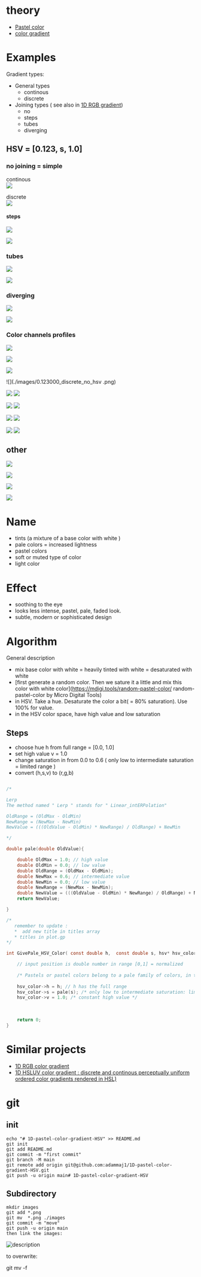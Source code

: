 
# theory
* [Pastel color](https://en.wikipedia.org/wiki/Pastel_(color))
* [color gradient](https://en.wikipedia.org/wiki/Color_gradient) 



# Examples

Gradient types:
* General types
  * continous  
  * discrete  
* Joining types ( see also in [1D RGB gradient](https://github.com/adammaj1/1D-RGB-color-gradient/blob/main/README.md#continous-gradient-manipulations))
  * no  
  * steps  
  * tubes  
  * diverging  


## HSV = [0.123, s, 1.0]


### no joining = simple 

continous  
![](./images/0.123000_continous_no.png)

discrete   
![](./images/0.123000_discrete_no.png)


#### steps

![](./images/0.123000_continous_steps.png)

![](./images/0.123000_discrete_steps.png)


### tubes
![](./images/0.123000_continous_tubes.png)

![](./images/0.123000_discrete_tubes.png)



### diverging  

![](./images/0.123000_continous_diverging.png)


![](./images/0.123000_discrete_diverging.png)


### Color channels profiles 

![](./images/0.123000_continous_no_rgb.png)

![](./images/0.123000_continous_no_hsv.png)

![](./images/0.123000_discrete_no_rgb.png)

![](./images/0.123000_discrete_no_hsv .png)


![](./images/0.123000_continous_steps_rgb.png)
![](./images/0.123000_continous_steps_hsv.png)

![](./images/0.123000_discrete_steps_rgb.png)
![](./images/0.123000_discrete_steps_hsv.png)


![](./images/0.123000_continous_tubes_rgb.png)
![](./images/0.123000_continous_tubes_hsv.png)


![](./images/0.123000_discrete_tubes_rgb.png)
![](./images/0.123000_discrete_tubes_hsv.png)

## other

![](./images/0.000000_continous_tubes.png)

![](./images/0.246000_continous_tubes.png)


![](./images/0.246000_continous_diverging.png)


![](./images/0.000000_continous_diverging.png)

# Name
* tints (a mixture of a base color with white )
* pale colors = increased lightness
* pastel colors
* soft or muted type of color
* light color


# Effect
* soothing to the eye
* looks less intense, pastel, pale, faded look.
* subtle, modern or sophisticated design


# Algorithm

General description
* mix base color with white = heavily tinted with white = desaturated with white
* [first generate a random color. Then we sature it a little and mix this color with white color](https://mdigi.tools/random-pastel-color/ random-pastel-color by Micro Digital Tools)
* in HSV. Take a hue. Desaturate the color a bit( = 80% saturation). Use 100% for value. 
* in the HSV color space, have high value and low saturation

## Steps
* choose hue h from full range = [0.0, 1.0]
* set high value  v = 1.0
* change saturation in from 0.0 to 0.6 ( only low to intermediate saturation = limited range )
* convert (h,s,v) to (r,g,b)


```c

/*

Lerp
The method named " Lerp " stands for " Linear_intERPolation" 

OldRange = (OldMax - OldMin)  
NewRange = (NewMax - NewMin)  
NewValue = (((OldValue - OldMin) * NewRange) / OldRange) + NewMin

*/

double pale(double OldValue){

	double OldMax = 1.0; // high value
	double OldMin = 0.0; // low value 
	double OldRange = (OldMax - OldMin);  
	double NewMax = 0.6; // intermediate value
	double NewMin = 0.0; // low value
	double NewRange = (NewMax - NewMin);  
	double NewValue = (((OldValue - OldMin) * NewRange) / OldRange) + NewMin;
	return NewValue;

}

```


```c
/* 
   remember to update : 
   *  add new title in titles array
   * titles in plot.gp
*/

int GivePale_HSV_Color( const double h,  const double s, hsv* hsv_color){

	// input position is double number in range [0,1] = normalized
			 
	/* Pastels or pastel colors belong to a pale family of colors, in the HSV color space, have high value and low to intermediate saturation. */
		
	hsv_color->h = h; // h has the full range
	hsv_color->s = pale(s); /* only low to intermediate saturation: limited range = [0.0, 0.6] */
	hsv_color->v = 1.0; /* constant high value */
  		
  
	
	return 0;
}
```










# Similar projects
* [1D RGB color gradient](https://github.com/adammaj1/1D-RGB-color-gradient)
* [1D HSLUV color gradient : discrete and continous perceptually uniform ordered color gradients rendered in HSL) ](https://github.com/adammaj1/hsluv-color-gradient)




# git

## init
```git
echo "# 1D-pastel-color-gradient-HSV" >> README.md
git init
git add README.md
git commit -m "first commit"
git branch -M main
git remote add origin git@github.com:adammaj1/1D-pastel-color-gradient-HSV.git
git push -u origin main# 1D-pastel-color-gradient-HSV
```



## Subdirectory
```git
mkdir images
git add *.png
git mv  *.png ./images
git commit -m "move"
git push -u origin main
then link the images:
```

  ![](./images/n.png "description") 

to overwrite: 

  git mv -f 


